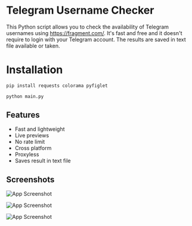 
# Telegram Username Checker
This Python script allows you to check the availability of Telegram usernames using https://fragment.com/. It's fast and free and it doesn't require to login with your Telegram account. The results are saved in text file available or taken.

# Installation



```bash
pip install requests colorama pyfiglet

```
```bash
python main.py

```

## Features

- Fast and lightweight
- Live previews
- No rate limit
- Cross platform
- Proxyless
- Saves result in text file


## Screenshots

![App Screenshot](https://i.ibb.co/CKfHKFG/ss.png)

![App Screenshot](https://i.ibb.co/DKNDXwf/Screenshot-2024-01-12-171252.png)

![App Screenshot](https://i.ibb.co/TgLSFYb/Screenshot-2024-01-12-171422.png)




